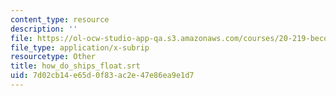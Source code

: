 ```yaml
---
content_type: resource
description: ''
file: https://ol-ocw-studio-app-qa.s3.amazonaws.com/courses/20-219-becoming-the-next-bill-nye-writing-and-hosting-the-educational-show-january-iap-2015/7d02cb14e65d0f83ac2e47e86ea9e1d7_how_do_ships_float.srt
file_type: application/x-subrip
resourcetype: Other
title: how_do_ships_float.srt
uid: 7d02cb14-e65d-0f83-ac2e-47e86ea9e1d7
---
```

